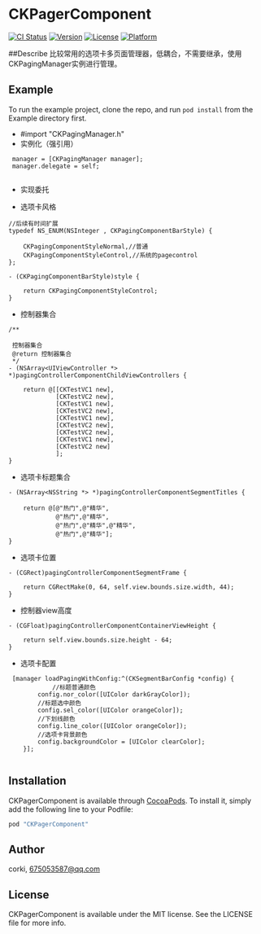 # CKPagerComponent

[![CI Status](http://img.shields.io/travis/corkiios/CKPagerComponent.svg?style=flat)](https://travis-ci.org/corkiios/CKPagerComponent)
[![Version](https://img.shields.io/cocoapods/v/CKPagerComponent.svg?style=flat)](http://cocoapods.org/pods/CKPagerComponent)
[![License](https://img.shields.io/cocoapods/l/CKPagerComponent.svg?style=flat)](http://cocoapods.org/pods/CKPagerComponent)
[![Platform](https://img.shields.io/cocoapods/p/CKPagerComponent.svg?style=flat)](http://cocoapods.org/pods/CKPagerComponent)

##Describe
比较常用的选项卡多页面管理器，低耦合，不需要继承，使用CKPagingManager实例进行管理。
## Example

To run the example project, clone the repo, and run `pod install` from the Example directory first.

* #import "CKPagingManager.h"
* 实例化（强引用）

```
 manager = [CKPagingManager manager];
 manager.delegate = self;
    
```

* 实现委托<IPagingManager>

* 选项卡风格



```
//后续有时间扩展
typedef NS_ENUM(NSInteger , CKPagingComponentBarStyle) {
    
    CKPagingComponentStyleNormal,//普通
    CKPagingComponentStyleControl,//系统的pagecontrol
};

- (CKPagingComponentBarStyle)style {
    
    return CKPagingComponentStyleControl;
}

```
* 控制器集合


```
/**
 
 控制器集合
 @return 控制器集合
 */
- (NSArray<UIViewController *> *)pagingControllerComponentChildViewControllers {
    
    return @[[CKTestVC1 new],
             [CKTestVC2 new],
             [CKTestVC1 new],
             [CKTestVC2 new],
             [CKTestVC1 new],
             [CKTestVC2 new],
             [CKTestVC2 new],
             [CKTestVC1 new],
             [CKTestVC2 new]
             ];
}

```
* 选项卡标题集合


```
- (NSArray<NSString *> *)pagingControllerComponentSegmentTitles {
    
    return @[@"热门",@"精华",
             @"热门",@"精华",
             @"热门",@"精华",@"精华",
             @"热门",@"精华"];
}
```
* 选项卡位置


```
- (CGRect)pagingControllerComponentSegmentFrame {
    
    return CGRectMake(0, 64, self.view.bounds.size.width, 44);
}
```
* 控制器view高度


```
- (CGFloat)pagingControllerComponentContainerViewHeight {
    
    return self.view.bounds.size.height - 64;
}

```

* 选项卡配置


```
 [manager loadPagingWithConfig:^(CKSegmentBarConfig *config) {
			//标题普通颜色
        config.nor_color([UIColor darkGrayColor]);
        //标题选中颜色
        config.sel_color([UIColor orangeColor]);
        //下划线颜色
        config.line_color([UIColor orangeColor]);
        //选项卡背景颜色
        config.backgroundColor = [UIColor clearColor];
    }];
    
```
## Installation

CKPagerComponent is available through [CocoaPods](http://cocoapods.org). To install
it, simply add the following line to your Podfile:

```ruby
pod "CKPagerComponent"
```

## Author

corki, 675053587@qq.com

## License

CKPagerComponent is available under the MIT license. See the LICENSE file for more info.


